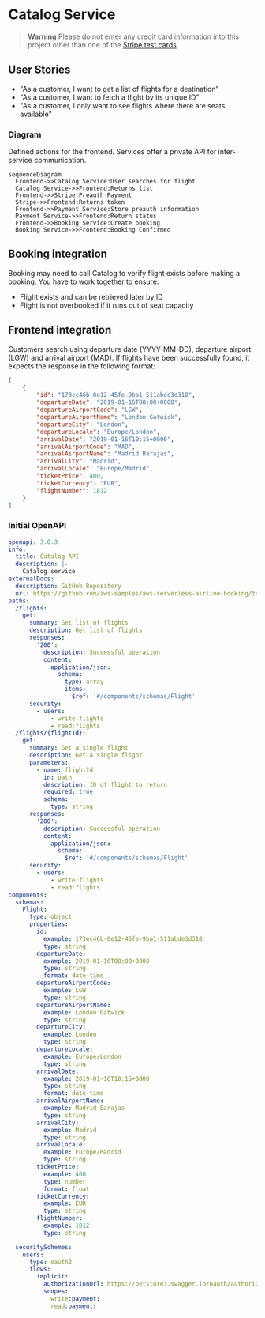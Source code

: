 # Catalog Service

> **Warning**
> Please do not enter any credit card information into this project other than one of the [Stripe test cards](https://stripe.com/docs/testing#cards)

## User Stories
- "As a customer, I want to get a list of flights for a destination"
- "As a customer, I want to fetch a flight by its unique ID"
- "As a customer, I only want to see flights where there are seats available"

### Diagram
Defined actions for the frontend. Services offer a private API for inter-service communication.
```mermaid
sequenceDiagram
  Frontend->>Catalog Service:User searches for flight
  Catalog Service->>Frontend:Returns list
  Frontend->>Stripe:Preauth Payment
  Stripe->>Frontend:Returns token
  Frontend->>Payment Service:Store preauth information
  Payment Service->>Frontend:Return status
  Frontend->>Booking Service:Create booking
  Booking Service->>Frontend:Booking Confirmed
```

## Booking integration
Booking may need to call Catalog to verify flight exists before making a booking. You have to work together to ensure:
- Flight exists and can be retrieved later by ID
- Flight is not overbooked if it runs out of seat capacity

## Frontend integration
Customers search using departure date (YYYY-MM-DD), departure airport (LGW) and arrival airport (MAD). If flights have been successfully found, it expects the response in the following format:
```json
[
    {
        "id": "173ec46b-0e12-45fe-9ba1-511abde3d318",
        "departureDate": "2019-01-16T08:00+0000",
        "departureAirportCode": "LGW",
        "departureAirportName": "London Gatwick",
        "departureCity": "London",
        "departureLocale": "Europe/London",
        "arrivalDate": "2019-01-16T10:15+0000",
        "arrivalAirportCode": "MAD",
        "arrivalAirportName": "Madrid Barajas",
        "arrivalCity": "Madrid",
        "arrivalLocale": "Europe/Madrid",
        "ticketPrice": 400,
        "ticketCurrency": "EUR",
        "flightNumber": 1812
    }
]
```

### Initial OpenAPI
```yaml
openapi: 3.0.3
info:
  title: Catalog API
  description: |-
    Catalog service
externalDocs:
  description: GitHub Repository
  url: https://github.com/aws-samples/aws-serverless-airline-booking/tree/workshop
paths:
  /flights:
    get:
      summary: Get list of flights
      description: Get list of flights
      responses:
        '200':
          description: Successful operation
          content:
            application/json:
              schema:
                type: array
                items:
                  $ref: '#/components/schemas/Flight'
      security:
        - users:
            - write:flights
            - read:flights
  /flights/{flightId}:
    get:
      summary: Get a single flight
      description: Get a single flight
      parameters:
        - name: flightId
          in: path
          description: ID of flight to return
          required: true
          schema:
            type: string
      responses:
        '200':
          description: Successful operation
          content:
            application/json:
              schema:
                $ref: '#/components/schemas/Flight'
      security:
        - users:
            - write:flights
            - read:flights
components:
  schemas:
    Flight:
      type: object
      properties:
        id:
          example: 173ec46b-0e12-45fe-9ba1-511abde3d318
          type: string
        departureDate:
          example: 2019-01-16T08:00+0000
          type: string
          format: date-time
        departureAirportCode:
          example: LGW
          type: string
        departureAirportName:
          example: London Gatwick
          type: string
        departureCity:
          example: London
          type: string
        departureLocale:
          example: Europe/London
          type: string
        arrivalDate:
          example: 2019-01-16T10:15+0000
          type: string
          format: date-time
        arrivalAirportName:
          example: Madrid Barajas
          type: string
        arrivalCity:
          example: Madrid
          type: string
        arrivalLocale:
          example: Europe/Madrid
          type: string
        ticketPrice:
          example: 400
          type: number
          format: float
        ticketCurrency:
          example: EUR
          type: string
        flightNumber:
          example: 1812
          type: string

  securitySchemes:
    users:
      type: oauth2
      flows:
        implicit:
          authorizationUrl: https://petstore3.swagger.io/oauth/authorize
          scopes:
            write:payment:
            read:payment:
```
